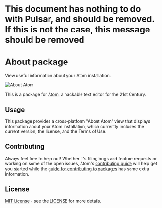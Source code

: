 # This document has nothing to do with Pulsar, and should be removed. If this is not the case, this message should be removed

# About package

View useful information about your Atom installation.

![About Atom](https://cloud.githubusercontent.com/assets/16760489/19395499/69bbb780-922d-11e6-9779-2b8327027ea5.png)

This is a package for [Atom](https://atom.io), a hackable text editor for the 21st Century.

## Usage

This package provides a cross-platform "About Atom" view that displays information about your Atom installation, which currently includes the current version, the license, and the Terms of Use.

## Contributing
Always feel free to help out!  Whether it's filing bugs and feature requests
or working on some of the open issues, Atom's [contributing guide](https://github.com/atom/atom/blob/master/CONTRIBUTING.md)
will help get you started while the [guide for contributing to packages](https://github.com/atom/atom/blob/master/docs/contributing-to-packages.md)
has some extra information.

## License

[MIT License](https://opensource.org/licenses/MIT) - see the [LICENSE](https://github.com/atom/about/blob/master/LICENSE.md) for more details.
